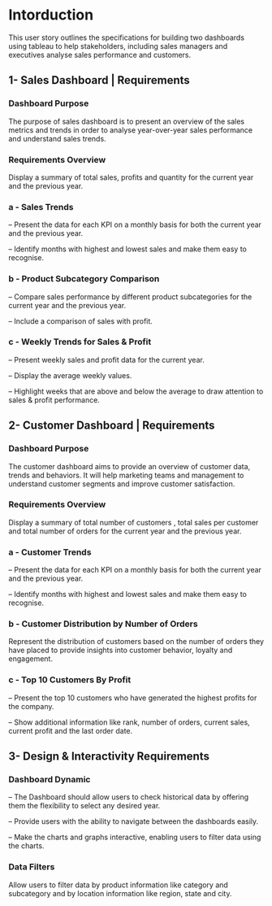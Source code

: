 # Intorduction
  This user story outlines the specifications for building two dashboards using tableau to help stakeholders, including sales managers and executives analyse sales performance and customers. 

## 1- Sales Dashboard | Requirements
  ### Dashboard Purpose
  The purpose of sales dashboard is to present an overview of the sales metrics and trends in order to analyse year-over-year sales performance and understand sales trends.
  
  ### Requirements Overview
  Display a summary of total sales, profits and quantity for the current year and the previous year.
  
  ### a - Sales Trends
   – Present the data for each KPI on a monthly basis for both the current year and the previous year.

   – Identify months with highest and lowest sales and make them easy to recognise.
  
  ### b - Product Subcategory Comparison
   – Compare sales performance by different product subcategories for the current year and the previous year.

   – Include a comparison of sales with profit.
  
  ### c - Weekly Trends for Sales & Profit
   – Present weekly sales and profit data for the current year.

   – Display the average weekly values.

   – Highlight weeks that are above and below the average to draw attention to sales & profit performance.



   

## 2- Customer Dashboard | Requirements
  ### Dashboard Purpose
  The customer dashboard aims to provide an overview of customer data, trends and behaviors. It will help marketing teams and management to understand customer segments and improve customer satisfaction.
  
  ### Requirements Overview
  Display a summary of total number of customers , total sales per customer and total number of orders for the current year and the previous year.
  
  ### a - Customer Trends
   – Present the data for each KPI on a monthly basis for both the current year and the previous year.
  
   – Identify months with highest and lowest sales and make them easy to recognise.
  
  ### b - Customer Distribution by Number of Orders
  Represent the distribution of customers based on the number of orders they have placed to provide insights into customer behavior, loyalty and engagement.
  
  ### c - Top 10 Customers By Profit
   – Present the top 10 customers who have generated the highest profits for the company.
  
   – Show additional information like rank, number of orders, current sales, current profit and the last order date.

   

## 3- Design & Interactivity Requirements
  ### Dashboard Dynamic
   – The Dashboard should allow users to check historical data by offering them the flexibility to select any desired year.
  
   – Provide users with the ability to navigate between the dashboards easily.
  
   – Make the charts and graphs interactive, enabling users to filter data using the charts.
  
  ### Data Filters
  Allow users to filter data by product information like category and subcategory and by location information like region, state and city.
